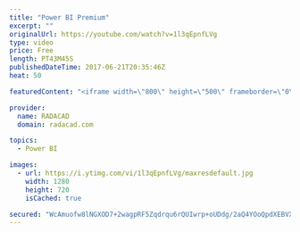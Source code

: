 ```yaml
---
title: "Power BI Premium"
excerpt: ""
originalUrl: https://youtube.com/watch?v=1l3qEpnfLVg
type: video
price: Free
length: PT43M45S
publishedDateTime: 2017-06-21T20:35:46Z
heat: 50

featuredContent: "<iframe width=\"800\" height=\"500\" frameborder=\"0\" src=\"https://www.youtube.com/embed/1l3qEpnfLVg\" allow=\"accelerometer; autoplay; encrypted-media; gyroscope; picture-in-picture\" allowfullscreen></iframe>"

provider:
  name: RADACAD
  domain: radacad.com

topics:
  - Power BI

images:
  - url: https://i.ytimg.com/vi/1l3qEpnfLVg/maxresdefault.jpg
    width: 1280
    height: 720
    isCached: true

secured: "WcAmuofw8lNGXOD7+2wagpRF5Zqdrqu6rQUIwrp+oUDdg/2aQ4YOoQpdXEBVXql/RBNdtIbhryi/FpSRRArodtFrUDo+GQBkzJqWH4XB9QijXpSDWWEDQPvJ+G+VFkduCEdCMjXcXjuzwEtqcXJENh6QSpNeQFF7nMFaT5J0jdlzhY46hjwGHJucwDK1f+RViKLUt2bG0OAjr9z97dKTBYmPKhjbz4y5ZWljjGrilMnTwSkHTAkZ2at/WiwxVo+/KDMQiYBupSZ5nw9/gv2scxNQf6K4Wm0SNi8DN6FsXTyjBGIT4e6MWf4HdyzLffX0a7DxyBbP2x49FOu7ITB5Di8Ne4IdtPayQGeKkJtgZ6cwZiR/RK/JfzTWWRovnvvTgaXgVQvMhVPXRBQYUOXOhTSkNkexUWgcl57W2IjcVbM=;doT69lNbBhYCIfh0IeeQGg=="
---
```


